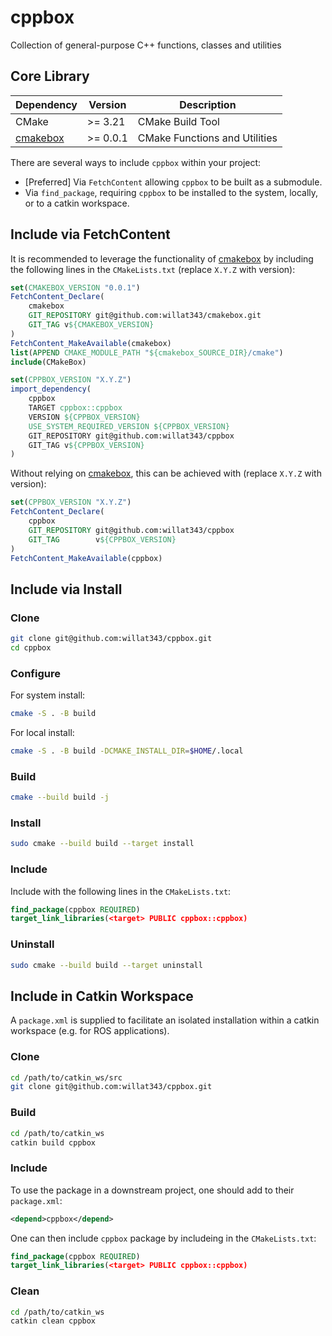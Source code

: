 # cppbox

Collection of general-purpose C++ functions, classes and utilities

## Core Library

| **Dependency** | **Version** | **Description** |
|----------------|-------------|-----------------|
| CMake | >= 3.21 | CMake Build Tool |
| [cmakebox](https://github.com/willat343/cmakebox) | >= 0.0.1 | CMake Functions and Utilities |

There are several ways to include `cppbox` within your project:
- [Preferred] Via `FetchContent` allowing `cppbox` to be built as a submodule.
- Via `find_package`, requiring `cppbox` to be installed to the system, locally, or to a catkin workspace.

## Include via FetchContent

It is recommended to leverage the functionality of [cmakebox](https://github.com/willat343/cmakebox) by including the following lines in the `CMakeLists.txt` (replace `X.Y.Z` with version):
```CMake
set(CMAKEBOX_VERSION "0.0.1")
FetchContent_Declare(
    cmakebox
    GIT_REPOSITORY git@github.com:willat343/cmakebox.git
    GIT_TAG v${CMAKEBOX_VERSION}
)
FetchContent_MakeAvailable(cmakebox)
list(APPEND CMAKE_MODULE_PATH "${cmakebox_SOURCE_DIR}/cmake")
include(CMakeBox)

set(CPPBOX_VERSION "X.Y.Z")
import_dependency(
    cppbox
    TARGET cppbox::cppbox
    VERSION ${CPPBOX_VERSION}
    USE_SYSTEM_REQUIRED_VERSION ${CPPBOX_VERSION}
    GIT_REPOSITORY git@github.com:willat343/cppbox
    GIT_TAG v${CPPBOX_VERSION}
)
```

Without relying on [cmakebox](https://github.com/willat343/cmakebox), this can be achieved with (replace `X.Y.Z` with version):
```CMake
set(CPPBOX_VERSION "X.Y.Z")
FetchContent_Declare(
    cppbox
    GIT_REPOSITORY git@github.com:willat343/cppbox
    GIT_TAG        v${CPPBOX_VERSION}
)
FetchContent_MakeAvailable(cppbox)
```

## Include via Install

### Clone

```bash
git clone git@github.com:willat343/cppbox.git
cd cppbox
```

### Configure

For system install:
```bash
cmake -S . -B build
```

For local install:
```bash
cmake -S . -B build -DCMAKE_INSTALL_DIR=$HOME/.local
```

### Build

```bash
cmake --build build -j
```

### Install

```bash
sudo cmake --build build --target install
```

### Include

Include with the following lines in the `CMakeLists.txt`:
```CMake
find_package(cppbox REQUIRED)
target_link_libraries(<target> PUBLIC cppbox::cppbox)
```

### Uninstall

```bash
sudo cmake --build build --target uninstall
```

## Include in Catkin Workspace

A `package.xml` is supplied to facilitate an isolated installation within a catkin workspace (e.g. for ROS applications).

### Clone

```bash
cd /path/to/catkin_ws/src
git clone git@github.com:willat343/cppbox.git
```

### Build

```bash
cd /path/to/catkin_ws
catkin build cppbox
```

### Include

To use the package in a downstream project, one should add to their `package.xml`:
```xml
<depend>cppbox</depend>
```

One can then include `cppbox` package by includeing in the `CMakeLists.txt`:
```CMake
find_package(cppbox REQUIRED)
target_link_libraries(<target> PUBLIC cppbox::cppbox)
```

### Clean

```bash
cd /path/to/catkin_ws
catkin clean cppbox
```
